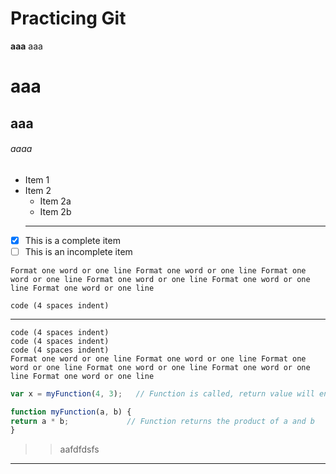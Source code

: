 # Practicing Git

**aaa**
aaa
# aaa

## aaa

###### aaaa

* Item 1
* Item 2
  * Item 2a
  * Item 2b
  ---
- [x] This is a complete item
- [ ] This is an incomplete item

`Format one word or one line Format one word or one line Format one word or one line Format one word or one line Format one word or one line Format one word or one line`

    code (4 spaces indent)
***
    code (4 spaces indent)
    code (4 spaces indent)
    code (4 spaces indent)
    Format one word or one line Format one word or one line Format one word or one line Format one word or one line Format one word or one line Format one word or one line
```js
var x = myFunction(4, 3);   // Function is called, return value will end up in x

function myFunction(a, b) {
return a * b;             // Function returns the product of a and b
}
```

>>aafdfdsfs
___
